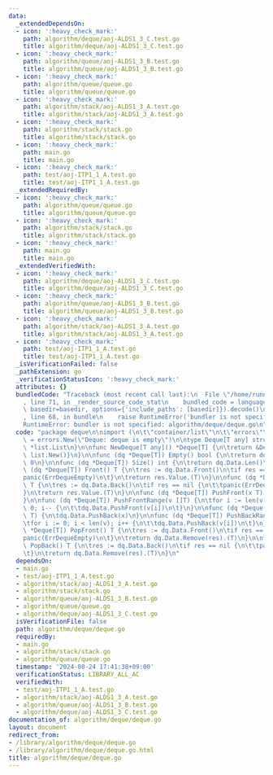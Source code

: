 ```yaml
---
data:
  _extendedDependsOn:
  - icon: ':heavy_check_mark:'
    path: algorithm/deque/aoj-ALDS1_3_C.test.go
    title: algorithm/deque/aoj-ALDS1_3_C.test.go
  - icon: ':heavy_check_mark:'
    path: algorithm/queue/aoj-ALDS1_3_B.test.go
    title: algorithm/queue/aoj-ALDS1_3_B.test.go
  - icon: ':heavy_check_mark:'
    path: algorithm/queue/queue.go
    title: algorithm/queue/queue.go
  - icon: ':heavy_check_mark:'
    path: algorithm/stack/aoj-ALDS1_3_A.test.go
    title: algorithm/stack/aoj-ALDS1_3_A.test.go
  - icon: ':heavy_check_mark:'
    path: algorithm/stack/stack.go
    title: algorithm/stack/stack.go
  - icon: ':heavy_check_mark:'
    path: main.go
    title: main.go
  - icon: ':heavy_check_mark:'
    path: test/aoj-ITP1_1_A.test.go
    title: test/aoj-ITP1_1_A.test.go
  _extendedRequiredBy:
  - icon: ':heavy_check_mark:'
    path: algorithm/queue/queue.go
    title: algorithm/queue/queue.go
  - icon: ':heavy_check_mark:'
    path: algorithm/stack/stack.go
    title: algorithm/stack/stack.go
  - icon: ':heavy_check_mark:'
    path: main.go
    title: main.go
  _extendedVerifiedWith:
  - icon: ':heavy_check_mark:'
    path: algorithm/deque/aoj-ALDS1_3_C.test.go
    title: algorithm/deque/aoj-ALDS1_3_C.test.go
  - icon: ':heavy_check_mark:'
    path: algorithm/queue/aoj-ALDS1_3_B.test.go
    title: algorithm/queue/aoj-ALDS1_3_B.test.go
  - icon: ':heavy_check_mark:'
    path: algorithm/stack/aoj-ALDS1_3_A.test.go
    title: algorithm/stack/aoj-ALDS1_3_A.test.go
  - icon: ':heavy_check_mark:'
    path: test/aoj-ITP1_1_A.test.go
    title: test/aoj-ITP1_1_A.test.go
  _isVerificationFailed: false
  _pathExtension: go
  _verificationStatusIcon: ':heavy_check_mark:'
  attributes: {}
  bundledCode: "Traceback (most recent call last):\n  File \"/home/runner/.local/lib/python3.10/site-packages/onlinejudge_verify/documentation/build.py\"\
    , line 71, in _render_source_code_stat\n    bundled_code = language.bundle(stat.path,\
    \ basedir=basedir, options={'include_paths': [basedir]}).decode()\n  File \"/home/runner/.local/lib/python3.10/site-packages/onlinejudge_verify/languages/user_defined.py\"\
    , line 68, in bundle\n    raise RuntimeError('bundler is not specified: {}'.format(str(path)))\n\
    RuntimeError: bundler is not specified: algorithm/deque/deque.go\n"
  code: "package deque\n\nimport (\n\t\"container/list\"\n\t\"errors\"\n)\n\nvar ErrDequeEmpty\
    \ = errors.New(\"Deque: deque is empty\")\n\ntype Deque[T any] struct {\n\tData\
    \ *list.List\n}\n\nfunc NewDeque[T any]() *Deque[T] {\n\treturn &Deque[T]{Data:\
    \ list.New()}\n}\n\nfunc (dq *Deque[T]) Empty() bool {\n\treturn dq.Size() ==\
    \ 0\n}\n\nfunc (dq *Deque[T]) Size() int {\n\treturn dq.Data.Len()\n}\n\nfunc\
    \ (dq *Deque[T]) Front() T {\n\tres := dq.Data.Front()\n\tif res == nil {\n\t\t\
    panic(ErrDequeEmpty)\n\t}\n\treturn res.Value.(T)\n}\n\nfunc (dq *Deque[T]) Back()\
    \ T {\n\tres := dq.Data.Back()\n\tif res == nil {\n\t\tpanic(ErrDequeEmpty)\n\t\
    }\n\treturn res.Value.(T)\n}\n\nfunc (dq *Deque[T]) PushFront(x T) {\n\tdq.Data.PushFront(x)\n\
    }\n\nfunc (dq *Deque[T]) PushFrontRange(v []T) {\n\tfor i := len(v) - 1; i >=\
    \ 0; i-- {\n\t\tdq.Data.PushFront(v[i])\n\t}\n}\n\nfunc (dq *Deque[T]) PushBack(x\
    \ T) {\n\tdq.Data.PushBack(x)\n}\n\nfunc (dq *Deque[T]) PushBackRange(v []T) {\n\
    \tfor i := 0; i < len(v); i++ {\n\t\tdq.Data.PushBack(v[i])\n\t}\n}\n\nfunc (dq\
    \ *Deque[T]) PopFront() T {\n\tres := dq.Data.Front()\n\tif res == nil {\n\t\t\
    panic(ErrDequeEmpty)\n\t}\n\treturn dq.Data.Remove(res).(T)\n}\n\nfunc (dq *Deque[T])\
    \ PopBack() T {\n\tres := dq.Data.Back()\n\tif res == nil {\n\t\tpanic(ErrDequeEmpty)\n\
    \t}\n\treturn dq.Data.Remove(res).(T)\n}\n"
  dependsOn:
  - main.go
  - test/aoj-ITP1_1_A.test.go
  - algorithm/stack/aoj-ALDS1_3_A.test.go
  - algorithm/stack/stack.go
  - algorithm/queue/aoj-ALDS1_3_B.test.go
  - algorithm/queue/queue.go
  - algorithm/deque/aoj-ALDS1_3_C.test.go
  isVerificationFile: false
  path: algorithm/deque/deque.go
  requiredBy:
  - main.go
  - algorithm/stack/stack.go
  - algorithm/queue/queue.go
  timestamp: '2024-08-24 17:41:38+09:00'
  verificationStatus: LIBRARY_ALL_AC
  verifiedWith:
  - test/aoj-ITP1_1_A.test.go
  - algorithm/stack/aoj-ALDS1_3_A.test.go
  - algorithm/queue/aoj-ALDS1_3_B.test.go
  - algorithm/deque/aoj-ALDS1_3_C.test.go
documentation_of: algorithm/deque/deque.go
layout: document
redirect_from:
- /library/algorithm/deque/deque.go
- /library/algorithm/deque/deque.go.html
title: algorithm/deque/deque.go
---
```

